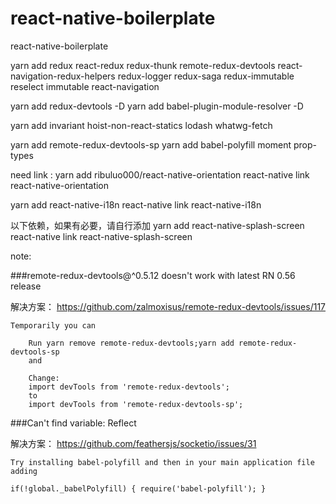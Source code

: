 # react-native-boilerplate
react-native-boilerplate 



yarn add redux react-redux redux-thunk remote-redux-devtools react-navigation-redux-helpers redux-logger redux-saga redux-immutable reselect immutable react-navigation

yarn add redux-devtools -D
yarn add babel-plugin-module-resolver -D

yarn add invariant hoist-non-react-statics lodash whatwg-fetch

yarn add remote-redux-devtools-sp
yarn add babel-polyfill moment prop-types



need link :
yarn add ribuluo000/react-native-orientation 
react-native link react-native-orientation 

yarn add react-native-i18n
react-native link react-native-i18n

以下依赖，如果有必要，请自行添加
yarn add react-native-splash-screen 
react-native link react-native-splash-screen 






note:

###remote-redux-devtools@^0.5.12 doesn't work with latest RN 0.56 release

解决方案：
https://github.com/zalmoxisus/remote-redux-devtools/issues/117

```
Temporarily you can

    Run yarn remove remote-redux-devtools;yarn add remote-redux-devtools-sp
    and

    Change:
    import devTools from 'remote-redux-devtools';
    to
    import devTools from 'remote-redux-devtools-sp';

```


###Can't find variable: Reflect

解决方案：
https://github.com/feathersjs/socketio/issues/31

```
Try installing babel-polyfill and then in your main application file adding

if(!global._babelPolyfill) { require('babel-polyfill'); }

```
